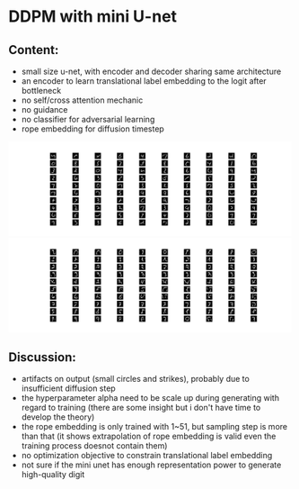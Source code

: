 # DDPM with mini U-net
## Content:
- small size u-net, with encoder and decoder sharing same architecture
- an encoder to learn translational label embedding to the logit after bottleneck
- no self/cross attention mechanic
- no guidance
- no classifier for adversarial learning
- rope embedding for diffusion timestep 
  
![Unconditional Diffusion](val_result.png "Result of unconditional generation")
![Conditional Diffusion](val_result-cond.png "Result of conditional generation (0-9 for each row)")

## Discussion:
- artifacts on output (small circles and strikes), probably due to insufficient diffusion step
- the hyperparameter alpha need to be scale up during generating with regard to training (there are some insight but i don't have time to develop the theory)
- the rope embedding is only trained with 1~51, but sampling step is more than that (it shows extrapolation of rope embedding is valid even the training process doesnot contain them)
- no optimization objective to constrain translational label embedding
- not sure if the mini unet has enough representation power to generate high-quality digit 
